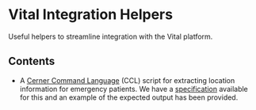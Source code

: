 # Vital Integration Helpers

Useful helpers to streamline integration with the Vital platform.

## Contents

- A [Cerner Command Language](https://en.wikipedia.org/wiki/Cerner_CCL) (CCL) script for extracting location information for emergency patients. We have a [specification](https://integration.vital.io/1.0/hl7v2-specification/room-and-bed-extract) available for this and an example of the expected output has been provided.
